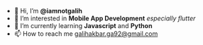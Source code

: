 - 👋 Hi, I’m **@iamnotgalih**
- 👀 I’m interested in **Mobile App Development** *especially flutter*
- 🌱 I’m currently learning **Javascript** and **Python**
- 📫 How to reach me galihakbar.ga92@gmail.com

<!---
iamnotgalih/iamnotgalih is a ✨ special ✨ repository because its `README.md` (this file) appears on your GitHub profile.
You can click the Preview link to take a look at your changes.
--->

